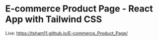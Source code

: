 # E-commerce Product Page - React App with Tailwind CSS
Live: https://tsham11.github.io/E-commerce_Product_Page/
